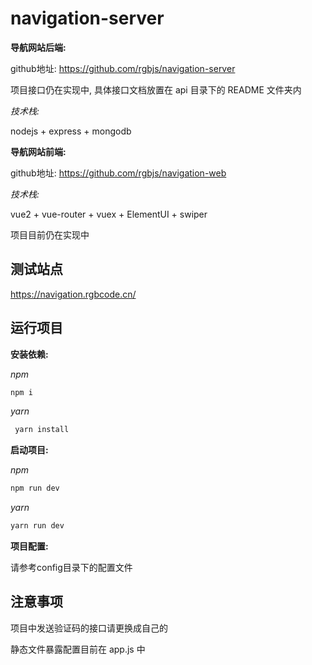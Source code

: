 # navigation-server 

**导航网站后端:**

github地址: https://github.com/rgbjs/navigation-server

项目接口仍在实现中, 具体接口文档放置在 api 目录下的 README 文件夹内

*技术栈:*

nodejs + express + mongodb



**导航网站前端:**

github地址: https://github.com/rgbjs/navigation-web

*技术栈:*

vue2 + vue-router + vuex + ElementUI + swiper

项目目前仍在实现中





## 测试站点

https://navigation.rgbcode.cn/





## 运行项目

**安装依赖:**

*npm*

```bash
npm i
```

*yarn*

```bash
 yarn install
```





**启动项目:**

*npm*

```bash
npm run dev
```

*yarn*

```bash
yarn run dev
```





**项目配置:**

请参考config目录下的配置文件





## 注意事项

项目中发送验证码的接口请更换成自己的

静态文件暴露配置目前在 app.js 中
